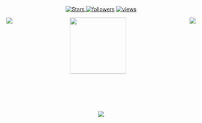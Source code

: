 
<p align="center">
  <a href="https://github.com/FranciscaDB?tab=repositories&sort=stargazers">
    <img alt="Stars" src="https://custom-icon-badges.demolab.com/github/stars/FranciscaDB?color=55960c&style=flat-round&labelColor=488207&logo=star"/>
  <a href="https://github.com/FranciscaDB?tab=followers">
    <img alt="followers" title="Follow me on Github" src="https://custom-icon-badges.demolab.com/github/followers/FranciscaDB?color=236ad3&labelColor=1155ba&style=flat-round&logo=person-add&label=Follow&logoColor=white"/></a>
  <a href="https://github.com/FranciscaDB/Simple-View-Counter">
    <img alt="views" title="GitHub profile views" src="https://komarev.com/ghpvc/?username=FranciscaDB&label=Profile%20views&color=0e75b6&labelColor=0e75b6&style=flat"/></a>
</p>

<p align='center'>
  <a > <img align='left' src="https://github-readme-stats.vercel.app/api?username=FranciscaDB&count_private=true&show_icons=true&theme=transparent&hide_border=true&hide_rank=true"/> <a>
  <a > <img src="https://media.tenor.com/rYBgjsA-wZYAAAAi/doraemon.gif" width="150"/> <a>
  <a > &nbsp&nbsp&nbsp  <img align='right' src="https://github-readme-stats.vercel.app/api/top-langs/?username=FranciscaDB&layout=compact&theme=transparent&hide_border=true"/> <a>
</p>
    <br><br><br><br>
<p align='center'> <a> <img src="https://github-readme-streak-stats.herokuapp.com/?user=FranciscaDB&theme=transparent&border=61dafb&hide_border=true"/> <a>
